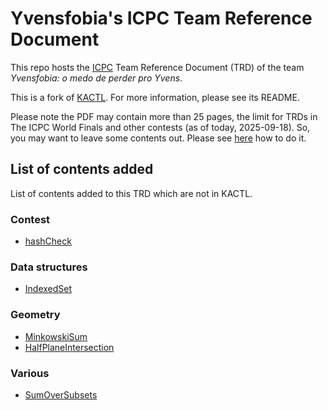 # Yvensfobia's ICPC Team Reference Document

This repo hosts the [ICPC](https://icpc.global/) Team Reference Document (TRD) of the team *Yvensfobia: o medo de perder pro Yvens*.

This is a fork of [KACTL](https://github.com/kth-competitive-programming/kactl). For more information, please see its README.

Please note the PDF may contain more than 25 pages, the limit for TRDs in The ICPC World Finals and other contests (as of today, 2025-09-18). So, you may want to leave some contents out. Please see [here](https://github.com/kth-competitive-programming/kactl?tab=readme-ov-file#customizing-kactl) how to do it.

## List of contents added

List of contents added to this TRD which are not in KACTL.

### Contest
* [hashCheck](./content/contest/hashCheck.h)

### Data structures
* [IndexedSet](./content/data-structures/IndexedSet.h)

### Geometry
* [MinkowskiSum](./content/geometry/MinkowskiSum.h)
* [HalfPlaneIntersection](./content/geometry/HalfPlaneIntersection.h)

### Various
* [SumOverSubsets](./content/various/SumOverSubsets.h)
